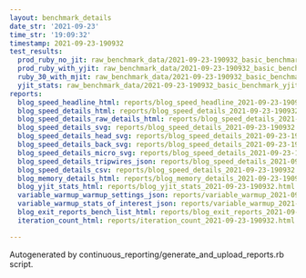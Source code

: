 ```yaml
---
layout: benchmark_details
date_str: '2021-09-23'
time_str: '19:09:32'
timestamp: 2021-09-23-190932
test_results:
  prod_ruby_no_jit: raw_benchmark_data/2021-09-23-190932_basic_benchmark_prod_ruby_no_jit.json
  prod_ruby_with_yjit: raw_benchmark_data/2021-09-23-190932_basic_benchmark_prod_ruby_with_yjit.json
  ruby_30_with_mjit: raw_benchmark_data/2021-09-23-190932_basic_benchmark_ruby_30_with_mjit.json
  yjit_stats: raw_benchmark_data/2021-09-23-190932_basic_benchmark_yjit_stats.json
reports:
  blog_speed_headline_html: reports/blog_speed_headline_2021-09-23-190932.html
  blog_speed_details_html: reports/blog_speed_details_2021-09-23-190932.html
  blog_speed_details_raw_details_html: reports/blog_speed_details_2021-09-23-190932.raw_details.html
  blog_speed_details_svg: reports/blog_speed_details_2021-09-23-190932.svg
  blog_speed_details_head_svg: reports/blog_speed_details_2021-09-23-190932.head.svg
  blog_speed_details_back_svg: reports/blog_speed_details_2021-09-23-190932.back.svg
  blog_speed_details_micro_svg: reports/blog_speed_details_2021-09-23-190932.micro.svg
  blog_speed_details_tripwires_json: reports/blog_speed_details_2021-09-23-190932.tripwires.json
  blog_speed_details_csv: reports/blog_speed_details_2021-09-23-190932.csv
  blog_memory_details_html: reports/blog_memory_details_2021-09-23-190932.html
  blog_yjit_stats_html: reports/blog_yjit_stats_2021-09-23-190932.html
  variable_warmup_warmup_settings_json: reports/variable_warmup_2021-09-23-190932.warmup_settings.json
  variable_warmup_stats_of_interest_json: reports/variable_warmup_2021-09-23-190932.stats_of_interest.json
  blog_exit_reports_bench_list_html: reports/blog_exit_reports_2021-09-23-190932.bench_list.html
  iteration_count_html: reports/iteration_count_2021-09-23-190932.html

---
```

Autogenerated by continuous_reporting/generate_and_upload_reports.rb script.
